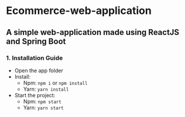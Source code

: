 # Ecommerce-web-application
## A simple web-application made using ReactJS and Spring Boot
### 1. Installation Guide
- Open the app folder
- Install:
  + Npm: `npm i` or `npm install`
  + Yarn: `yarn install`
- Start the project:   
  + Npm: `npm start`
  + Yarn: `yarn start`
